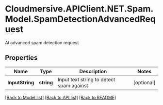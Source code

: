 # Cloudmersive.APIClient.NET.Spam.Model.SpamDetectionAdvancedRequest
AI advanced spam detection request

## Properties

Name | Type | Description | Notes
------------ | ------------- | ------------- | -------------
**InputString** | **string** | Input text string to detect spam against | [optional] 

[[Back to Model list]](../README.md#documentation-for-models) [[Back to API list]](../README.md#documentation-for-api-endpoints) [[Back to README]](../README.md)

